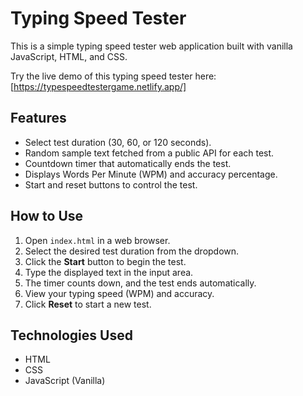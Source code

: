 # Typing Speed Tester

This is a simple typing speed tester web application built with vanilla JavaScript, HTML, and CSS.

Try the live demo of this typing speed tester here: [https://typespeedtestergame.netlify.app/]

## Features

- Select test duration (30, 60, or 120 seconds).
- Random sample text fetched from a public API for each test.
- Countdown timer that automatically ends the test.
- Displays Words Per Minute (WPM) and accuracy percentage.
- Start and reset buttons to control the test.

## How to Use

1. Open `index.html` in a web browser.
2. Select the desired test duration from the dropdown.
3. Click the **Start** button to begin the test.
4. Type the displayed text in the input area.
5. The timer counts down, and the test ends automatically.
6. View your typing speed (WPM) and accuracy.
7. Click **Reset** to start a new test.

## Technologies Used

- HTML
- CSS
- JavaScript (Vanilla)
